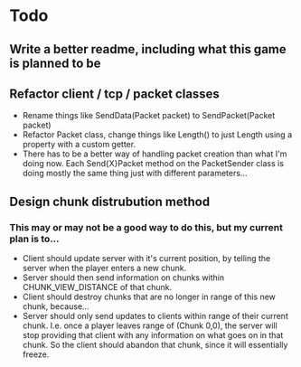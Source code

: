 # Todo

## Write a better readme, including what this game is planned to be

## Refactor client / tcp / packet classes
- Rename things like SendData(Packet packet) to SendPacket(Packet packet)
- Refactor Packet class, change things like Length() to just Length using a property with a custom getter.
- There has to be a better way of handling packet creation than what I'm doing now. Each Send{X}Packet method on the PacketSender class is doing mostly the same thing just with different parameters...

## Design chunk distrubution method
### This may or may not be a good way to do this, but my current plan is to...
- Client should update server with it's current position, by telling the server when the player enters a new chunk.
- Server should then send information on chunks within CHUNK_VIEW_DISTANCE of that chunk.
- Client should destroy chunks that are no longer in range of this new chunk, because... 
- Server should only send updates to clients within range of their current chunk. I.e. once a player leaves range of (Chunk 0,0), the server will stop providing that client with any information on what goes on in that chunk. So the client should abandon that chunk, since it will essentially freeze.